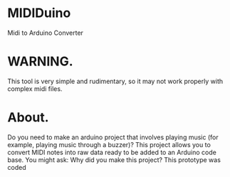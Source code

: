 # MIDIDuino
Midi to Arduino Converter

# WARNING.
This tool is very simple and rudimentary, so it may not work properly with complex midi files.

# About.
Do you need to make an arduino project that involves playing music (for example, playing music through a buzzer)? This project allows you to convert MIDI notes into raw data ready to be added to an Arduino code base.
You might ask: Why did you make this project? This prototype was coded
